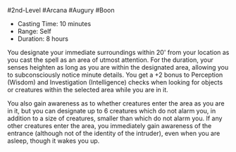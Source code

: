 #2nd-Level #Arcana #Augury #Boon
 
- Casting Time: 10 minutes
- Range: Self
- Duration: 8 hours  

You designate your immediate surroundings within 20' from your location as you cast the spell as an area of utmost attention. For the duration, your senses heighten as long as you are within the designated area, allowing you to subconsciously notice minute details. You get a +2 bonus to Perception (Wisdom) and Investigation (Intelligence) checks when looking for objects or creatures within the selected area while you are in it.  

You also gain awareness as to whether creatures enter the area as you are in it, but you can designate up to 6 creatures which do not alarm you, in addition to a size of creatures, smaller than which do not alarm you. If any other creatures enter the area, you immediately gain awareness of the entrance (although not of the identity of the intruder), even when you are asleep, though it wakes you up.